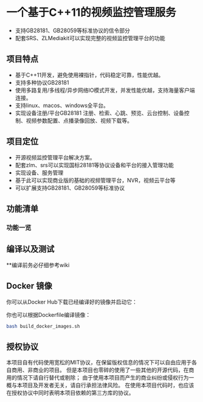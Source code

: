 
# 一个基于C++11的视频监控管理服务
- 支持GB28181、GB28059等标准协议的信令部分
- 配套SRS、ZLMediakit可以实现完整的视频监控管理平台的功能


## 项目特点

- 基于C++11开发，避免使用裸指针，代码稳定可靠，性能优越。
- 支持多种协议GB28181
- 使用多路复用/多线程/异步网络IO模式开发，并发性能优越，支持海量客户端连接。
- 支持linux、macos、windows全平台。
- 实现设备注册/平台GB28181 注册、检索、心跳、预览、云台控制、设备控制、视频参数配置、点播录像回放、视频下载等。


## 项目定位

- 开源视频监控管理平台解决方案。
- 配套zlm、srs可以实现国标28181等协议设备和平台的接入管理功能
- 实现设备、服务管理
- 基于此可以实现商业版的基础的视频管理平台，NVR，视频云平台等
- 可以扩展支持GB28181、GB28059等标准协议



## 功能清单
### 功能一览
  

## 编译以及测试
**编译前务必仔细参考wiki

## Docker 镜像

你可以从Docker Hub下载已经编译好的镜像并启动它：


你也可以根据Dockerfile编译镜像：

```bash
bash build_docker_images.sh
```
   
## 授权协议

本项目自有代码使用宽松的MIT协议，在保留版权信息的情况下可以自由应用于各自商用、非商业的项目。
但是本项目也零碎的使用了一些其他的开源代码，在商用的情况下请自行替代或剔除；
由于使用本项目而产生的商业纠纷或侵权行为一概与本项目及开发者无关，请自行承担法律风险。
在使用本项目代码时，也应该在授权协议中同时表明本项目依赖的第三方库的协议。
